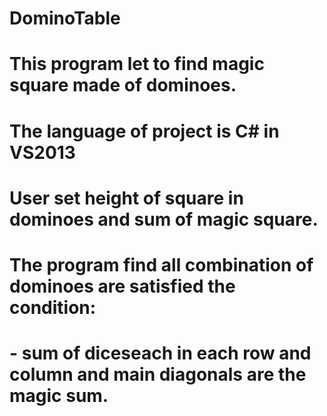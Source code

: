 # DominoTable
# This program let to find magic square made of dominoes.
# The language of project is C# in VS2013
# User set height of square in dominoes and sum of magic square.
# The program find all combination of dominoes are satisfied the condition:
# - sum of diceseach in each row and column and main diagonals are the magic sum.
